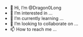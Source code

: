 - 👋 Hi, I’m @Dragon0Long
- 👀 I’m interested in ...
- 🌱 I’m currently learning ...
- 💞️ I’m looking to collaborate on ...
- 📫 How to reach me ...

<!---
Dragon0Long/Dragon0Long is a ✨ special ✨ repository because its `README.md` (this file) appears on your GitHub profile.
You can click the Preview link to take a look at your changes.
--->
